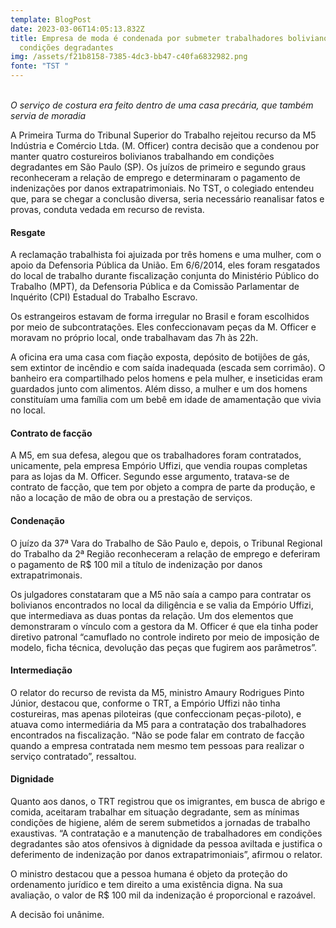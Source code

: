 ```yaml
---
template: BlogPost
date: 2023-03-06T14:05:13.832Z
title: Empresa de moda é condenada por submeter trabalhadores bolivianos a
  condições degradantes
img: /assets/f21b8158-7385-4dc3-bb47-c40fa6832982.png
fonte: "TST "
---
```

\
*O serviço de costura era feito dentro de uma casa precária, que também servia de moradia*

A Primeira Turma do Tribunal Superior do Trabalho rejeitou recurso da M5 Indústria e Comércio Ltda. (M. Officer) contra decisão que a condenou por manter quatro costureiros bolivianos trabalhando em condições degradantes em São Paulo (SP). Os juízos de primeiro e segundo graus reconheceram a relação de emprego e determinaram o pagamento de indenizações por danos extrapatrimoniais. No TST, o colegiado entendeu que, para se chegar a conclusão diversa, seria necessário reanalisar fatos e provas, conduta vedada em recurso de revista.

#### Resgate

A reclamação trabalhista foi ajuizada por três homens e uma mulher, com o apoio da Defensoria Pública da União. Em 6/6/2014, eles foram resgatados do local de trabalho durante fiscalização conjunta do Ministério Público do Trabalho (MPT), da Defensoria Pública e da Comissão Parlamentar de Inquérito (CPI) Estadual do Trabalho Escravo.

Os estrangeiros estavam de forma irregular no Brasil e foram escolhidos por meio de subcontratações. Eles confeccionavam peças da M. Officer e moravam no próprio local, onde trabalhavam das 7h às 22h.

A oficina era uma casa com fiação exposta, depósito de botijões de gás, sem extintor de incêndio e com saída inadequada (escada sem corrimão). O banheiro era compartilhado pelos homens e pela mulher, e inseticidas eram guardados junto com alimentos. Além disso, a mulher e um dos homens constituíam uma família com um bebê em idade de amamentação que vivia no local.

#### Contrato de facção

A M5, em sua defesa, alegou que os trabalhadores foram contratados, unicamente, pela empresa Empório Uffizi, que vendia roupas completas para as lojas da M. Officer. Segundo esse argumento, tratava-se de contrato de facção, que tem por objeto a compra de parte da produção, e não a locação de mão de obra ou a prestação de serviços.

#### Condenação

O juízo da 37ª Vara do Trabalho de São Paulo e, depois, o Tribunal Regional do Trabalho da 2ª Região reconheceram a relação de emprego e deferiram o pagamento de R$ 100 mil a título de indenização por danos extrapatrimonais.

Os julgadores constataram que a M5 não saía a campo para contratar os bolivianos encontrados no local da diligência e se valia da Empório Uffizi, que intermediava as duas pontas da relação. Um dos elementos que demonstraram o vínculo com a gestora da M. Officer é que ela tinha poder diretivo patronal “camuflado no controle indireto por meio de imposição de modelo, ficha técnica, devolução das peças que fugirem aos parâmetros”.

#### Intermediação

O relator do recurso de revista da M5, ministro Amaury Rodrigues Pinto Júnior, destacou que, conforme o TRT, a Empório Uffizi não tinha costureiras, mas apenas piloteiras (que confeccionam peças-piloto), e atuava como intermediária da M5 para a contratação dos trabalhadores encontrados na fiscalização. “Não se pode falar em contrato de facção quando a empresa contratada nem mesmo tem pessoas para realizar o serviço contratado”, ressaltou.

#### Dignidade

Quanto aos danos, o TRT registrou que os imigrantes, em busca de abrigo e comida, aceitaram trabalhar em situação degradante, sem as mínimas condições de higiene, além de serem submetidos a jornadas de trabalho exaustivas. “A contratação e a manutenção de trabalhadores em condições degradantes são atos ofensivos à dignidade da pessoa aviltada e justifica o deferimento de indenização por danos extrapatrimoniais”, afirmou o relator.

O ministro destacou que a pessoa humana é objeto da proteção do ordenamento jurídico e tem direito a uma existência digna. Na sua avaliação, o valor de R$ 100 mil da indenização é proporcional e razoável.

A decisão foi unânime.